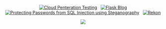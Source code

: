 <p align="center">
<a href="https://github.com/Gronx16/Cloud_Penetration_Testing"><img title="Cloud Penteration Testing" src="https://github-readme-stats.vercel.app/api/pin/?username=Gronx16&repo=Cloud_Penetration_Testing&theme=algolia"></a>&nbsp;&nbsp;
<a href="https://github.com/Gronx16/Flask_Blog"><img title="Flask Blog" src="https://github-readme-stats.vercel.app/api/pin/?username=Gronx16&repo=Flask_Blog&theme=gotham"></a>
<a href="https://github.com/Gronx16/Protecting-Passwords-from-SQL-Injection-using-Steganography"><img title="Protecting Passwords from SQL Injection using Steganography" src="https://github-readme-stats.vercel.app/api/pin/?username=Gronx16&repo=Protecting-Passwords-from-SQL-Injection-using-Steganography&theme=midnight-purple"></a>&nbsp;&nbsp; 
<a href="https://github.com/Gronx16/Rekon"><img title="Rekon" src="https://github-readme-stats.vercel.app/api/pin/?username=Gronx16&repo=Rekon&theme=blue-green"></a>
<p>

<p align="center">
<a href="https://hits.seeyoufarm.com"><img src="https://hits.seeyoufarm.com/api/count/incr/badge.svg?url=https%3A%2F%2Fgithub.com%2FGronx16%2Fgronx16&count_bg=%235DC60E&title_bg=%23B32C2C&icon=rss.svg&icon_color=%23159ABB&title=Visitors+Count&edge_flat=false"/></a>
</p>
